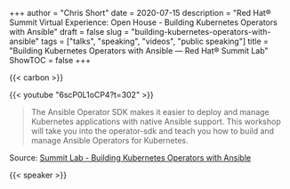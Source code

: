 +++
author = "Chris Short"
date = 2020-07-15
description = "Red Hat® Summit Virtual Experience: Open House - Building Kubernetes Operators with Ansible"
draft = false
slug = "building-kubernetes-operators-with-ansible"
tags = ["talks", "speaking", "videos", "public speaking"]
title = "Building Kubernetes Operators with Ansible — Red Hat® Summit Lab"
ShowTOC = false
+++

{{< carbon >}}

{{< youtube "6scP0L1oCP4?t=302" >}}

> The Ansible Operator SDK makes it easier to deploy and manage Kubernetes applications with native Ansible support. This workshop will take you into the operator-sdk and teach you how to build and manage Ansible Operators for Kubernetes.

Source: [Summit Lab - Building Kubernetes Operators with Ansible](https://youtu.be/6scP0L1oCP4?t=302)

{{< speaker >}}

